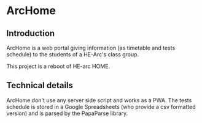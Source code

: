 ArcHome
=======

Introduction
------------

ArcHome is a web portal giving information (as timetable and tests schedule)
to the students of a HE-Arc's class group.

This project is a reboot of HE-arc HOME.

Technical details
-----------------

ArcHome don't use any server side script and works as a PWA. The tests schedule is stored in a Google Spreadsheets (who provide a csv formatted version) and is parsed by the PapaParse library.

